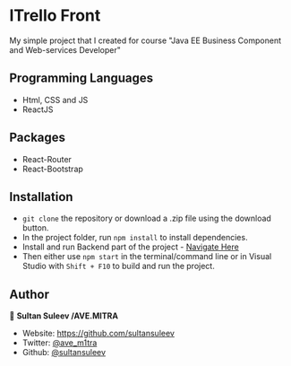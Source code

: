 
# ITrello Front
My simple project that I created for course "Java EE Business Component and Web-services Developer"

## Programming Languages

- Html, CSS and JS
- ReactJS

## Packages

- React-Router
- React-Bootstrap


## Installation

- `git clone` the repository or download a .zip file using the download button.
- In the project folder, run `npm install` to install dependencies.
- Install and run Backend part of the project - [Navigate Here](https://github.com/sultansuleev/ITrello-Back)
- Then either use `npm start` in the terminal/command line or in Visual Studio with `Shift + F10` to build and run the project.

## Author

👤 **Sultan Suleev /AVE.MITRA**

* Website: https://github.com/sultansuleev
* Twitter: [@ave_m1tra](https://twitter.com/ave_m1tra)
* Github: [@sultansuleev](https://github.com/sultansuleev)
